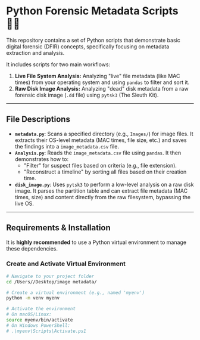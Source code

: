# Python Forensic Metadata Scripts 🕵️‍♂️

This repository contains a set of Python scripts that demonstrate basic digital forensic (DFIR) concepts, specifically focusing on metadata extraction and analysis.

It includes scripts for two main workflows:
1.  **Live File System Analysis:** Analyzing "live" file metadata (like MAC times) from your operating system and using `pandas` to filter and sort it.
2.  **Raw Disk Image Analysis:** Analyzing "dead" disk metadata from a raw forensic disk image (`.dd` file) using `pytsk3` (The Sleuth Kit).

---

## File Descriptions

* **`metadata.py`**: Scans a specified directory (e.g., `Images/`) for image files. It extracts their OS-level metadata (MAC times, file size, etc.) and saves the findings into a `image_metadata.csv` file.
* **`Analysis.py`**: Reads the `image_metadata.csv` file using `pandas`. It then demonstrates how to:
    * "Filter" for suspect files based on criteria (e.g., file extension).
    * "Reconstruct a timeline" by sorting all files based on their creation time.
* **`disk_image.py`**: Uses `pytsk3` to perform a low-level analysis on a raw disk image. It parses the partition table and can extract file metadata (MAC times, size) and content directly from the raw filesystem, bypassing the live OS.

---

## Requirements & Installation

It is **highly recommended** to use a Python virtual environment to manage these dependencies.

### Create and Activate Virtual Environment

```bash
# Navigate to your project folder
cd /Users//Desktop/image metadata/

# Create a virtual environment (e.g., named 'myenv')
python -m venv myenv

# Activate the environment
# On macOS/Linux:
source myenv/bin/activate
# On Windows PowerShell:
# .\myenv\Scripts\Activate.ps1


